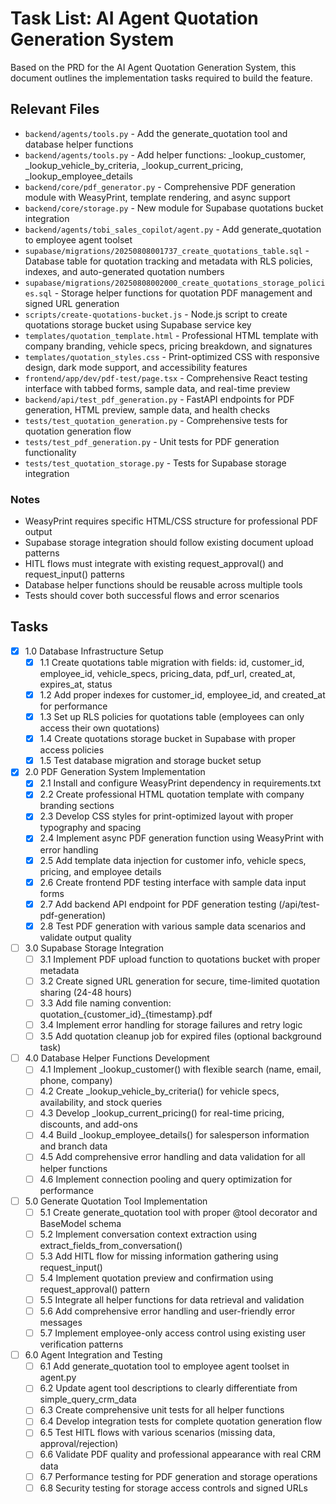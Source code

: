 # Task List: AI Agent Quotation Generation System

Based on the PRD for the AI Agent Quotation Generation System, this document outlines the implementation tasks required to build the feature.

## Relevant Files

- `backend/agents/tools.py` - Add the generate_quotation tool and database helper functions
- `backend/agents/tools.py` - Add helper functions: _lookup_customer, _lookup_vehicle_by_criteria, _lookup_current_pricing, _lookup_employee_details
- `backend/core/pdf_generator.py` - Comprehensive PDF generation module with WeasyPrint, template rendering, and async support
- `backend/core/storage.py` - New module for Supabase quotations bucket integration
- `backend/agents/tobi_sales_copilot/agent.py` - Add generate_quotation to employee agent toolset
- `supabase/migrations/20250808001737_create_quotations_table.sql` - Database table for quotation tracking and metadata with RLS policies, indexes, and auto-generated quotation numbers
- `supabase/migrations/20250808002000_create_quotations_storage_policies.sql` - Storage helper functions for quotation PDF management and signed URL generation
- `scripts/create-quotations-bucket.js` - Node.js script to create quotations storage bucket using Supabase service key
- `templates/quotation_template.html` - Professional HTML template with company branding, vehicle specs, pricing breakdown, and signatures
- `templates/quotation_styles.css` - Print-optimized CSS with responsive design, dark mode support, and accessibility features
- `frontend/app/dev/pdf-test/page.tsx` - Comprehensive React testing interface with tabbed forms, sample data, and real-time preview
- `backend/api/test_pdf_generation.py` - FastAPI endpoints for PDF generation, HTML preview, sample data, and health checks
- `tests/test_quotation_generation.py` - Comprehensive tests for quotation generation flow
- `tests/test_pdf_generation.py` - Unit tests for PDF generation functionality
- `tests/test_quotation_storage.py` - Tests for Supabase storage integration

### Notes

- WeasyPrint requires specific HTML/CSS structure for professional PDF output
- Supabase storage integration should follow existing document upload patterns
- HITL flows must integrate with existing request_approval() and request_input() patterns
- Database helper functions should be reusable across multiple tools
- Tests should cover both successful flows and error scenarios

## Tasks

- [x] 1.0 Database Infrastructure Setup
  - [x] 1.1 Create quotations table migration with fields: id, customer_id, employee_id, vehicle_specs, pricing_data, pdf_url, created_at, expires_at, status
  - [x] 1.2 Add proper indexes for customer_id, employee_id, and created_at for performance
  - [x] 1.3 Set up RLS policies for quotations table (employees can only access their own quotations)
  - [x] 1.4 Create quotations storage bucket in Supabase with proper access policies
  - [x] 1.5 Test database migration and storage bucket setup

- [x] 2.0 PDF Generation System Implementation
  - [x] 2.1 Install and configure WeasyPrint dependency in requirements.txt
  - [x] 2.2 Create professional HTML quotation template with company branding sections
  - [x] 2.3 Develop CSS styles for print-optimized layout with proper typography and spacing
  - [x] 2.4 Implement async PDF generation function using WeasyPrint with error handling
  - [x] 2.5 Add template data injection for customer info, vehicle specs, pricing, and employee details
  - [x] 2.6 Create frontend PDF testing interface with sample data input forms
  - [x] 2.7 Add backend API endpoint for PDF generation testing (/api/test-pdf-generation)
  - [x] 2.8 Test PDF generation with various sample data scenarios and validate output quality

- [ ] 3.0 Supabase Storage Integration
  - [ ] 3.1 Implement PDF upload function to quotations bucket with proper metadata
  - [ ] 3.2 Create signed URL generation for secure, time-limited quotation sharing (24-48 hours)
  - [ ] 3.3 Add file naming convention: quotation_{customer_id}_{timestamp}.pdf
  - [ ] 3.4 Implement error handling for storage failures and retry logic
  - [ ] 3.5 Add quotation cleanup job for expired files (optional background task)

- [ ] 4.0 Database Helper Functions Development
  - [ ] 4.1 Implement _lookup_customer() with flexible search (name, email, phone, company)
  - [ ] 4.2 Create _lookup_vehicle_by_criteria() for vehicle specs, availability, and stock queries
  - [ ] 4.3 Develop _lookup_current_pricing() for real-time pricing, discounts, and add-ons
  - [ ] 4.4 Build _lookup_employee_details() for salesperson information and branch data
  - [ ] 4.5 Add comprehensive error handling and data validation for all helper functions
  - [ ] 4.6 Implement connection pooling and query optimization for performance

- [ ] 5.0 Generate Quotation Tool Implementation
  - [ ] 5.1 Create generate_quotation tool with proper @tool decorator and BaseModel schema
  - [ ] 5.2 Implement conversation context extraction using extract_fields_from_conversation()
  - [ ] 5.3 Add HITL flow for missing information gathering using request_input()
  - [ ] 5.4 Implement quotation preview and confirmation using request_approval() pattern
  - [ ] 5.5 Integrate all helper functions for data retrieval and validation
  - [ ] 5.6 Add comprehensive error handling and user-friendly error messages
  - [ ] 5.7 Implement employee-only access control using existing user verification patterns

- [ ] 6.0 Agent Integration and Testing
  - [ ] 6.1 Add generate_quotation tool to employee agent toolset in agent.py
  - [ ] 6.2 Update agent tool descriptions to clearly differentiate from simple_query_crm_data
  - [ ] 6.3 Create comprehensive unit tests for all helper functions
  - [ ] 6.4 Develop integration tests for complete quotation generation flow
  - [ ] 6.5 Test HITL flows with various scenarios (missing data, approval/rejection)
  - [ ] 6.6 Validate PDF quality and professional appearance with real CRM data
  - [ ] 6.7 Performance testing for PDF generation and storage operations
  - [ ] 6.8 Security testing for storage access controls and signed URLs